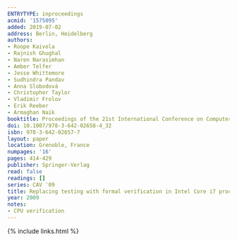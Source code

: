 ```yaml
---
ENTRYTYPE: inproceedings
acmid: '1575095'
added: 2019-07-02
address: Berlin, Heidelberg
authors:
- Roope Kaivola
- Rajnish Ghughal
- Naren Narasimhan
- Amber Telfer
- Jesse Whittemore
- Sudhindra Pandav
- Anna Slobodová
- Christopher Taylor
- Vladimir Frolov
- Erik Reeber
- Armaghan Naik
booktitle: Proceedings of the 21st International Conference on Computer Aided Verification
doi: 10.1007/978-3-642-02658-4_32
isbn: 978-3-642-02657-7
layout: paper
location: Grenoble, France
numpages: '16'
pages: 414-429
publisher: Springer-Verlag
read: false
readings: []
series: CAV '09
title: Replacing testing with formal verification in Intel Core i7 processor execution engine validation
year: 2009
notes:
- CPU verification
---
```

{% include links.html %}

